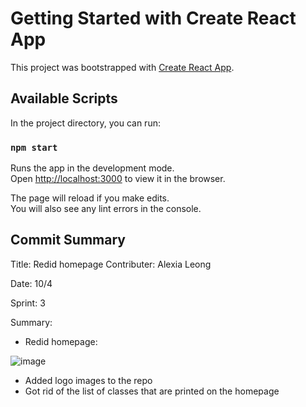 # Getting Started with Create React App

This project was bootstrapped with [Create React App](https://github.com/facebook/create-react-app).

## Available Scripts

In the project directory, you can run:

### `npm start`

Runs the app in the development mode.\
Open [http://localhost:3000](http://localhost:3000) to view it in the browser.

The page will reload if you make edits.\
You will also see any lint errors in the console.

## Commit Summary

Title: Redid homepage
Contributer: Alexia Leong

Date: 10/4

Sprint: 3

Summary:
* Redid homepage:

![image](https://user-images.githubusercontent.com/33489293/135940267-015b62fe-ab8c-4267-86bd-8612bb66ea9f.png)

* Added logo images to the repo
* Got rid of the list of classes that are printed on the homepage

